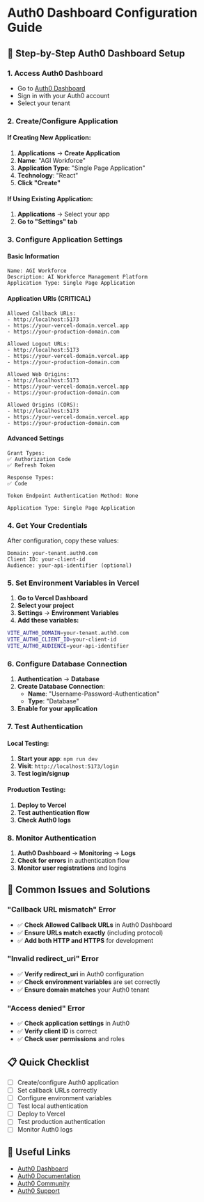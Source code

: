 # Auth0 Dashboard Configuration Guide

## 🔧 **Step-by-Step Auth0 Dashboard Setup**

### **1. Access Auth0 Dashboard**
- Go to [Auth0 Dashboard](https://manage.auth0.com/)
- Sign in with your Auth0 account
- Select your tenant

### **2. Create/Configure Application**

#### **If Creating New Application:**
1. **Applications** → **Create Application**
2. **Name**: "AGI Workforce"
3. **Application Type**: "Single Page Application"
4. **Technology**: "React"
5. **Click "Create"**

#### **If Using Existing Application:**
1. **Applications** → Select your app
2. **Go to "Settings" tab**

### **3. Configure Application Settings**

#### **Basic Information**
```
Name: AGI Workforce
Description: AI Workforce Management Platform
Application Type: Single Page Application
```

#### **Application URIs (CRITICAL)**
```
Allowed Callback URLs:
- http://localhost:5173
- https://your-vercel-domain.vercel.app
- https://your-production-domain.com

Allowed Logout URLs:
- http://localhost:5173
- https://your-vercel-domain.vercel.app
- https://your-production-domain.com

Allowed Web Origins:
- http://localhost:5173
- https://your-vercel-domain.vercel.app
- https://your-production-domain.com

Allowed Origins (CORS):
- http://localhost:5173
- https://your-vercel-domain.vercel.app
- https://your-production-domain.com
```

#### **Advanced Settings**
```
Grant Types:
✅ Authorization Code
✅ Refresh Token

Response Types:
✅ Code

Token Endpoint Authentication Method: None

Application Type: Single Page Application
```

### **4. Get Your Credentials**

After configuration, copy these values:

```
Domain: your-tenant.auth0.com
Client ID: your-client-id
Audience: your-api-identifier (optional)
```

### **5. Set Environment Variables in Vercel**

1. **Go to Vercel Dashboard**
2. **Select your project**
3. **Settings** → **Environment Variables**
4. **Add these variables:**

```bash
VITE_AUTH0_DOMAIN=your-tenant.auth0.com
VITE_AUTH0_CLIENT_ID=your-client-id
VITE_AUTH0_AUDIENCE=your-api-identifier
```

### **6. Configure Database Connection**

1. **Authentication** → **Database**
2. **Create Database Connection**:
   - **Name**: "Username-Password-Authentication"
   - **Type**: "Database"
3. **Enable for your application**

### **7. Test Authentication**

#### **Local Testing:**
1. **Start your app**: `npm run dev`
2. **Visit**: `http://localhost:5173/login`
3. **Test login/signup**

#### **Production Testing:**
1. **Deploy to Vercel**
2. **Test authentication flow**
3. **Check Auth0 logs**

### **8. Monitor Authentication**

1. **Auth0 Dashboard** → **Monitoring** → **Logs**
2. **Check for errors** in authentication flow
3. **Monitor user registrations** and logins

## 🚨 **Common Issues and Solutions**

### **"Callback URL mismatch" Error**
- ✅ **Check Allowed Callback URLs** in Auth0 Dashboard
- ✅ **Ensure URLs match exactly** (including protocol)
- ✅ **Add both HTTP and HTTPS** for development

### **"Invalid redirect_uri" Error**
- ✅ **Verify redirect_uri** in Auth0 configuration
- ✅ **Check environment variables** are set correctly
- ✅ **Ensure domain matches** your Auth0 tenant

### **"Access denied" Error**
- ✅ **Check application settings** in Auth0
- ✅ **Verify client ID** is correct
- ✅ **Check user permissions** and roles

## 📋 **Quick Checklist**

- [ ] Create/configure Auth0 application
- [ ] Set callback URLs correctly
- [ ] Configure environment variables
- [ ] Test local authentication
- [ ] Deploy to Vercel
- [ ] Test production authentication
- [ ] Monitor Auth0 logs

## 🔗 **Useful Links**

- [Auth0 Dashboard](https://manage.auth0.com/)
- [Auth0 Documentation](https://auth0.com/docs)
- [Auth0 Community](https://community.auth0.com/)
- [Auth0 Support](https://support.auth0.com/)

